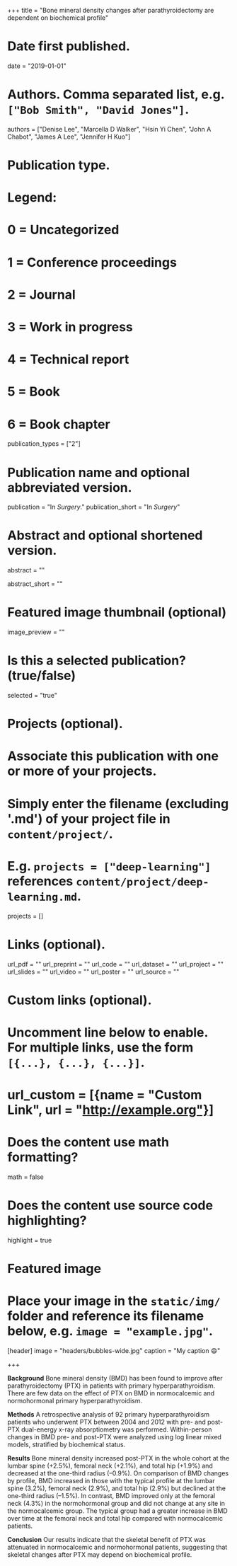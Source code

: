 +++
title = "Bone mineral density changes after parathyroidectomy are dependent on biochemical profile"

# Date first published.
date = "2019-01-01"

# Authors. Comma separated list, e.g. `["Bob Smith", "David Jones"]`.
authors = ["Denise Lee", "Marcella D Walker", "Hsin Yi Chen", "John A Chabot", "James A Lee", "Jennifer H Kuo"]

# Publication type.
# Legend:
# 0 = Uncategorized
# 1 = Conference proceedings
# 2 = Journal
# 3 = Work in progress
# 4 = Technical report
# 5 = Book
# 6 = Book chapter
publication_types = ["2"]

# Publication name and optional abbreviated version.
publication = "In *Surgery*."
publication_short = "In *Surgery*"

# Abstract and optional shortened version.
abstract = ""

abstract_short = ""

# Featured image thumbnail (optional)
image_preview = ""

# Is this a selected publication? (true/false)
selected = "true"

# Projects (optional).
#   Associate this publication with one or more of your projects.
#   Simply enter the filename (excluding '.md') of your project file in `content/project/`.
#   E.g. `projects = ["deep-learning"]` references `content/project/deep-learning.md`.
projects = []

# Links (optional).
url_pdf = ""
url_preprint = ""
url_code = ""
url_dataset = ""
url_project = ""
url_slides = ""
url_video = ""
url_poster = ""
url_source = ""

# Custom links (optional).
#   Uncomment line below to enable. For multiple links, use the form `[{...}, {...}, {...}]`.
# url_custom = [{name = "Custom Link", url = "http://example.org"}]

# Does the content use math formatting?
math = false

# Does the content use source code highlighting?
highlight = true

# Featured image
# Place your image in the `static/img/` folder and reference its filename below, e.g. `image = "example.jpg"`.
[header]
image = "headers/bubbles-wide.jpg"
caption = "My caption 😄"

+++

**Background**
Bone mineral density (BMD) has been found to improve after parathyroidectomy (PTX) in patients with primary hyperparathyroidism. There are few data on the effect of PTX on BMD in normocalcemic and normohormonal primary hyperparathyroidism.

**Methods**
A retrospective analysis of 92 primary hyperparathyroidism patients who underwent PTX between 2004 and 2012 with pre- and post-PTX dual-energy x-ray absorptiometry was performed. Within-person changes in BMD pre- and post-PTX were analyzed using log linear mixed models, stratified by biochemical status.

**Results**
Bone mineral density increased post-PTX in the whole cohort at the lumbar spine (+2.5%), femoral neck (+2.1%), and total hip (+1.9%) and decreased at the one-third radius (–0.9%). On comparison of BMD changes by profile, BMD increased in those with the typical profile at the lumbar spine (3.2%), femoral neck (2.9%), and total hip (2.9%) but declined at the one-third radius (–1.5%). In contrast, BMD improved only at the femoral neck (4.3%) in the normohormonal group and did not change at any site in the normocalcemic group. The typical group had a greater increase in BMD over time at the femoral neck and total hip compared with normocalcemic patients.

**Conclusion**
Our results indicate that the skeletal benefit of PTX was attenuated in normocalcemic and normohormonal patients, suggesting that skeletal changes after PTX may depend on biochemical profile.
